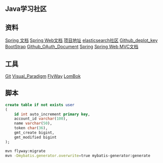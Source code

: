 ## Java学习社区

## 资料
[Spring 文档](https://spring.io/guides)
[Spring Web文档](https://spring.io/guides/gs/serving-web-content/)
[项目地址](https://github.com/LXJLXJLL/community)
[elasticsearch社区](https://elasticsearch.cn/explore)
[Github_deplot_key](https://developer.github.com/v3/guides/managing-deploy-keys/#deploy-keys)
[BootStrap](https://v3.bootcss.com/getting-started/)
[Github_OAuth_Document](https://developer.github.com/apps/building-oauth-apps/creating-an-oauth-app/)
[Spring](https://docs.spring.io/spring-boot/docs/2.0.0.RC1/reference/htmlsingle/#boot-features-embedded-database-support)
[Spring Web MVC文档](https://docs.spring.io/spring/docs/5.0.3.RELEASE/spring-framework-reference/web.html#mvc-introduction)

## 工具
[Git](https://git-scm.com/download)
[Visual_Paradigm](https://www.visual-paradigm.com)
[FlyWay](https://flywaydb.org/getstarted/)
[LomBok](https://projectlombok.org/)

## 脚本
``` sql
create table if not exists user
(
	id int auto_increment primary key,
	account_id varchar(100),
	name varchar(50),
	token char(36),
	gmt_create bigint,
	gmt_modified bigint
);
```

```bash
mvn flyway:migrate
mvn -Dmybatis.generator.overwrite=true mybatis-generator:generate
```